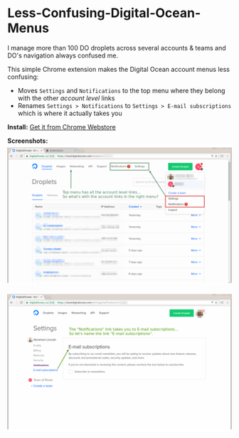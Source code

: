 # Less-Confusing-Digital-Ocean-Menus

I manage more than 100 DO droplets across several accounts & teams and DO's navigation always confused me.

This simple Chrome extension makes the Digital Ocean account menus less confusing:

* Moves `Settings` and `Notifications` to the top menu where they belong with the other *account level* links
* Renames `Settings > Notifications` to `Settings > E-mail subscriptions` which is where it actually takes you


**Install:**
[Get it from Chrome Webstore](https://chrome.google.com/webstore/detail/less-confusing-digital-oc/fbcimbafahpbjimdoonmmjjngjcdoodb)


**Screenshots:**
![Less Confusing Digital Ocean Account Level Links](https://raw.githubusercontent.com/addpipe/Less-Confusing-Digital-Ocean-Menus/master/screenshot1.png)

![Less Confusing Digital Ocean E-mail subscriptions link](https://raw.githubusercontent.com/addpipe/Less-Confusing-Digital-Ocean-Menus/master/screenshot2.png)